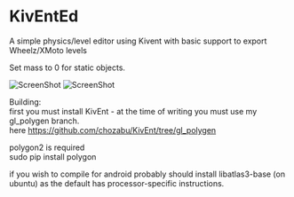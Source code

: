 KivEntEd
==================

A simple physics/level editor using Kivent with basic support to export Wheelz/XMoto levels

Set mass to 0 for static objects.

![ScreenShot](http://chozabu.net/sheepmachine.gif)
![ScreenShot](http://chozabu.net/kiventss.png)

Building:  
first you must install KivEnt - at the time of writing you must use my gl_polygen branch.  
here https://github.com/chozabu/KivEnt/tree/gl_polygen

polygon2 is required  
sudo pip install polygon  


if you wish to compile for android probably should install libatlas3-base (on ubuntu) as the default has processor-specific instructions.
